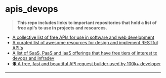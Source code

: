 # apis_devops

> **This repo includes links to important repositories that hold a list of free api's to use in projects and resources.**

* [A collective list of free APIs for use in software and web development](https://github.com/Uncodedtech/public-apis)
* [A curated list of awesome resources for design and implement RESTful API's](https://github.com/Uncodedtech/awesome-api)
* [A list of SaaS, PaaS and IaaS offerings that have free tiers of interest to devops and infradev](https://github.com/Uncodedtech/free-for-dev)
* [👽 A free, fast and beautiful API request builder used by 100k+ developer](https://github.com/Uncodedtech/hoppscotch)

----------------------------------------------



